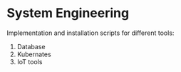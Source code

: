 # System Engineering
Implementation and installation scripts for different tools:
1. Database 
2. Kubernates
3. IoT tools
